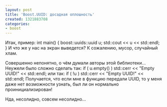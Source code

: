 ```yaml
---
layout: post
title: 'Boost.UUID: досадная оплошность'
created: 1321883708
categories:
- boost
---
```

<!--break-->
Итак, пример:
<cpp>
int main() {
    boost::uuids::uuid u;
    std::cout << u << std::endl;
}
</cpp>И что же у нас на экран выведется? К сожалению, мусор, случайный хлам.

Совершенно непонятно, о чём думали авторы этой библиотеки... Неужели было сложно сделать так:
<cpp>
    if ( u.empty() )
        std::cerr << "Empty UUID!" << std::endl;
</cpp>или так:
<cpp>
    if ( !u )
        std::cerr << "Empty UUID!" << std::endl;
</cpp>
Получается, что если мне в функцию передали UUID, то у меня даже нет возможности узнать, был ли он нормально проинициализирован!

Нда, несолидно, совсем несолидно...
